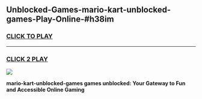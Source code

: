 
## Unblocked-Games-mario-kart-unblocked-games-Play-Online-#h38im
<h3>
<a href="https://premium.freeplayer.one?title=mario-kart-unblocked-games&ref=24F">CLICK TO PLAY</a></h3>
<hr>

<h3>
<a href="https://premium.freeplayer.one?title=mario-kart-unblocked-games&ref=24F">CLICK 2 PLAY</a>
  
</h3>

<a href="https://premium.freeplayer.one?title=mario-kart-unblocked-games&ref=24F/"><img src="https://clearcache.store/games.png"></a>


**mario-kart-unblocked-games games unblocked: Your Gateway to Fun and Accessible Online Gaming**
